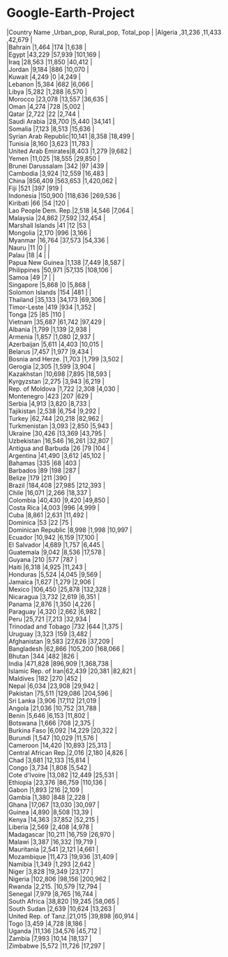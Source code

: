 # Google-Earth-Project
|Country Name        ,Urban_pop, Rural_pop, Total_pop |
|Algeria             ,31,236   ,11,433    ,42,679     |                         
|Bahrain             |1,464    |174       |1,638      |                                      
|Egypt               |43,229   |57,939    |101,169    |                         
|Iraq                |28,563   |11,850    |40,412     |                    
|Jordan              |9,184    |886       |10,070     |               
|Kuwait              |4,249    |0         |4,249      |              
|Lebanon             |5,384    |682       |6,066      |               
|Libya               |5,282    |1,288     |6,570      |               
|Morocco             |23,078   |13,557    |36,635     |               
|Oman                |4,274    |728       |5,002      |               
|Qatar               |2,722    |22        |2,744      |               
|Saudi Arabia        |28,700   |5,440     |34,141     |               
|Somalia             |7,123    |8,513     |15,636     |                                          
|Syrian Arab Republic|10,141   |8,358     |18,499     |               
|Tunisia             |8,160    |3,623     |11,783     |               
|United Arab Emirates|8,403    |1,279     |9,682      |               
|Yemen               |11,025   |18,555    |29,850     |               
|Brunei Darussalam   |342      |97        |439        |               
|Cambodia            |3,924    |12,559    |16,483     |               
|China               |856,409  |563,653   |1,420,062  |               
|Fiji                |521      |397       |919        |               
|Indonesia           |150,900  |118,636   |269,536    |               
|Kiribati            |66       |54        |120        |               
|Lao People Dem. Rep.|2,518    |4,546     |7,064      |               
|Malaysia            |24,862   |7,592     |32,454     |               
|Marshall Islands    |41       |12        |53         |               
|Mongolia            |2,170    |996       |3,166      |               
|Myanmar             |16,764   |37,573    |54,336     |               
|Nauru               |11       |0         |           |                
|Palau               |18       |4         |           |               
|Papua New Guinea    |1,138    |7,449     |8,587      |               
|Philippines         |50,971   |57,135    |108,106    |               
|Samoa               |49       |7         |           |               
|Singapore           |5,868    |0         |5,868      |               
|Solomon Islands     |154      |481       |           |               
|Thailand            |35,133   |34,173    |69,306     |               
|Timor-Leste         |419      |934       |1,352      |               
|Tonga               |25       |85        |110        |               
|Vietnam             |35,687   |61,742    |97,429     |               
|Albania             |1,799    |1,139     |2,938      |               
|Armenia             |1,857    |1,080     |2,937      |                
|Azerbaijan          |5,611    |4,403     |10,015     |               
|Belarus             |7,457    |1,977     |9,434      |               
|Bosnia and Herze.   |1,703    |1,799     |3,502      |               
|Gerogia             |2,305    |1,599     |3,904      |               
|Kazakhstan          |10,698   |7,895     |18,593     |               
|Kyrgyzstan          |2,275    |3,943     |6,219      |               
|Rep. of Moldova     |1,722    |2,308     |4,030      |               
|Montenegro          |423      |207       |629        |               
|Serbia              |4,913    |3,820     |8,733      |               
|Tajikistan          |2,538    |6,754     |9,292      |               
|Turkey              |62,744   |20,218    |82,962     |               
|Turkmenistan        |3,093    |2,850     |5,943      |               
|Ukraine             |30,426   |13,369    |43,795     |               
|Uzbekistan          |16,546   |16,261    |32,807     |               
|Antigua and Barbuda |26       |79        |104        |               
|Argentina           |41,490   |3,612     |45,102     |               
|Bahamas             |335      |68        |403        |               
|Barbados            |89       |198       |287        |               
|Belize              |179      |211       |390        |               
|Brazil              |184,408  |27,985    |212,393    |               
|Chile               |16,071   |2,266     |18,337     |               
|Colombia            |40,430   |9,420     |49,850     |               
|Costa Rica          |4,003    |996       |4,999      |               
|Cuba                |8,861    |2,631     |11,492     |               
|Dominica            |53       |22        |75         |               
|Dominican Republic  |8,998    |1,998     |10,997     |               
|Ecuador             |10,942   |6,159     |17,100     |               
|El Salvador         |4,689    |1,757     |6,445      |               
|Guatemala           |9,042    |8,536     |17,578     |               
|Guyana              |210      |577       |787        |               
|Haiti               |6,318    |4,925     |11,243     |               
|Honduras            |5,524    |4,045     |9,569      |               
|Jamaica             |1,627    |1,279     |2,906      |               
|Mexico              |106,450  |25,878    |132,328    |               
|Nicaragua           |3,732    |2,619     |6,351      |               
|Panama              |2,876    |1,350     |4,226      |               
|Paraguay            |4,320    |2,662     |6,982      |               
|Peru                |25,721   |7,213     |32,934     |               
|Trinodad and Tobago |732      |644       |1,375      |               
|Uruguay             |3,323    |159       |3,482      |               
|Afghanistan         |9,583    |27,626    |37,209     |                
|Bangladesh          |62,866   |105,200   |168,066    |               
|Bhutan              |344      |482       |826        |                
|India               |471,828  |896,909   |1,368,738  |               
|Islamic Rep. of Iran|62,439   |20,381    |82,821     |               
|Maldives            |182      |270       |452        |               
|Nepal               |6,034    |23,908    |29,942     |               
|Pakistan            |75,511   |129,086   |204,596    |                
|Sri Lanka           |3,906    |17,112    |21,019     |               
|Angola              |21,036   |10,752    |31,788     |                
|Benin               |5,646    |6,153     |11,802     |                
|Botswana            |1,666    |708       |2,375      |               
|Burkina Faso        |6,092    |14,229    |20,322     |               
|Burundi             |1,547    |10,029    |11,576     |                
|Cameroon            |14,420   |10,893    |25,313     |               
|Central African Rep.|2,016    |2,180     |4,826      |               
|Chad                |3,681    |12,133    |15,814     |               
|Congo               |3,734    |1,808     |5,542      |               
|Cote d'Ivoire       |13,082   |12,449    |25,531     |               
|Ethiopia            |23,376   |86,759    |110,136    |               
|Gabon               |1,893    |216       |2,109      |               
|Gambia              |1,380    |848       |2,228      |               
|Ghana               |17,067   |13,030    |30,097     |               
|Guinea              |4,890    |8,508     |13,39      |               
|Kenya               |14,363   |37,852    |52,215     |               
|Liberia             |2,569    |2,408     |4,978      |               
|Madagascar          |10,211   |16,759    |26,970     |               
|Malawi              |3,387    |16,332    |19,719     |               
|Mauritania          |2,541    |2,121     |4,661      |               
|Mozambique          |11,473   |19,936    |31,409     |               
|Namibia             |1,349    |1,293     |2,642      |               
|Niger               |3,828    |19,349    |23,177     |               
|Nigeria             |102,806  |98,156    |200,962    |               
|Rwanda              |2,215.   |10,579    |12,794     |               
|Senegal             |7,979    |8,765     |16,744     |               
|South Africa        |38,820   |19,245    |58,065     |               
|South Sudan         |2,639    |10,624    |13,263     |               
|United Rep. of Tanz.|21,015   |39,898    |60,914     |               
|Togo                |3,459    |4,728     |8,186      |               
|Uganda              |11,136   |34,576    |45,712     |               
|Zambia              |7,993    |10,14     |18,137     |                
|Zimbabwe            |5,572    |11,726    |17,297     |               

